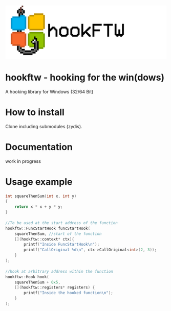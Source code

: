![hookftw banner](img/hookftw_banner.png)
# hookftw - hooking for the win(dows)
A hooking library for Windows (32/64 Bit)

# How to install
Clone including submodules (zydis).

# Documentation
work in progress

# Usage example
```C++
int squareThenSum(int x, int y)
{
	return x * x + y * y;
}

//To be used at the start address of the function
hookftw::FuncStartHook funcStartHook(
	squareThenSum, //start of the function
	[](hookftw::context* ctx){
		printf("Inside FuncStartHook\n");
		printf("CallOriginal %d\n", ctx->CallOriginal<int>(2, 3));
	}
);

//hook at arbitrary address within the function
hookftw::Hook hook(
	squareThenSum + 0x5,
	[](hookftw::registers* registers) {
		printf("Inside the hooked function\n");
	}
);

```